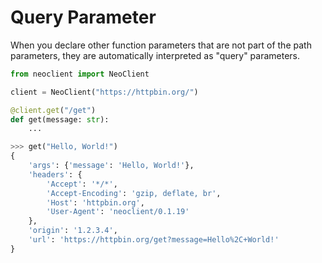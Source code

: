 # Query Parameter
When you declare other function parameters that are not part of the path parameters, they are automatically interpreted as "query" parameters.
```python
from neoclient import NeoClient

client = NeoClient("https://httpbin.org/")

@client.get("/get")
def get(message: str):
    ...
```
```python
>>> get("Hello, World!")
{
    'args': {'message': 'Hello, World!'},
    'headers': {
        'Accept': '*/*',
        'Accept-Encoding': 'gzip, deflate, br',
        'Host': 'httpbin.org',
        'User-Agent': 'neoclient/0.1.19'
    },
    'origin': '1.2.3.4',
    'url': 'https://httpbin.org/get?message=Hello%2C+World!'
}
```